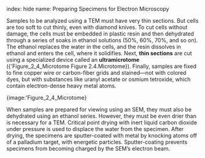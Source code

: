 index: hide
name: Preparing Specimens for Electron Microscopy

Samples to be analyzed using a TEM must have very thin sections. But cells are too soft to cut thinly, even with diamond knives. To cut cells without damage, the cells must be embedded in plastic resin and then dehydrated through a series of soaks in ethanol solutions (50%, 60%, 70%, and so on). The ethanol replaces the water in the cells, and the resin dissolves in ethanol and enters the cell, where it solidifies. Next,  **thin sections** are cut using a specialized device called an  **ultramicrotome** ({'Figure_2_4_Microtome Figure 2.4.Microtome}). Finally, samples are fixed to fine copper wire or carbon-fiber grids and stained—not with colored dyes, but with substances like uranyl acetate or osmium tetroxide, which contain electron-dense heavy metal atoms.


{image:'Figure_2_4_Microtome}
        

When samples are prepared for viewing using an SEM, they must also be dehydrated using an ethanol series. However, they must be even drier than is necessary for a TEM. Critical point drying with inert liquid carbon dioxide under pressure is used to displace the water from the specimen. After drying, the specimens are sputter-coated with metal by knocking atoms off of a palladium target, with energetic particles. Sputter-coating prevents specimens from becoming charged by the SEM’s electron beam.
